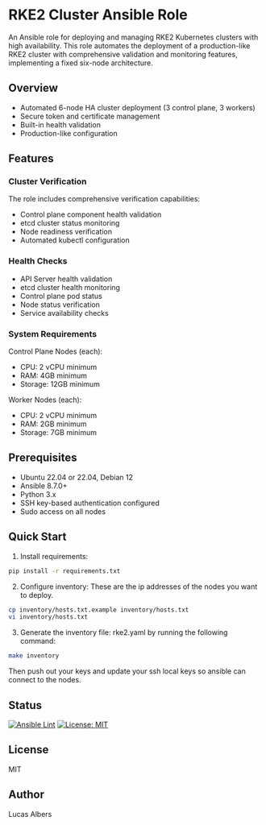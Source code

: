 # RKE2 Cluster Ansible Role

An Ansible role for deploying and managing RKE2 Kubernetes clusters with high availability. This role automates the deployment of a production-like RKE2 cluster with comprehensive validation and monitoring features, implementing a fixed six-node architecture.

## Overview

-  Automated 6-node HA cluster deployment (3 control plane, 3 workers)
-  Secure token and certificate management
-  Built-in health validation
-  Production-like configuration

## Features

### Cluster Verification
The role includes comprehensive verification capabilities:
- Control plane component health validation
- etcd cluster status monitoring
- Node readiness verification
- Automated kubectl configuration

### Health Checks
- API Server health validation
- etcd cluster health monitoring
- Control plane pod status
- Node status verification
- Service availability checks

### System Requirements

Control Plane Nodes (each):
- CPU: 2 vCPU minimum
- RAM: 4GB minimum
- Storage: 12GB minimum


Worker Nodes (each):
- CPU: 2 vCPU minimum
- RAM: 2GB minimum
- Storage: 7GB minimum


## Prerequisites

- Ubuntu 22.04 or 22.04, Debian 12
- Ansible 8.7.0+
- Python 3.x
- SSH key-based authentication configured
- Sudo access on all nodes

## Quick Start

1. Install requirements:
```bash
pip install -r requirements.txt
```

2. Configure inventory:
These are the ip addresses of the nodes you want to deploy.

```bash
cp inventory/hosts.txt.example inventory/hosts.txt
vi inventory/hosts.txt
```

3. Generate the inventory file: rke2.yaml by running the following command:

```bash
make inventory
```
Then push out your keys and update your ssh local keys so ansible can connect to the nodes.


## Status
[![Ansible Lint](https://github.com/lucas-albers-lz4/rke2setup/actions/workflows/ansible-lint.yml/badge.svg)](https://github.com/lucas-albers-lz4/rke2setup/actions/workflows/ansible-lint.yml)
[![License: MIT](https://img.shields.io/badge/License-MIT-yellow.svg)](https://opensource.org/licenses/MIT)

## License

MIT

## Author

Lucas Albers
